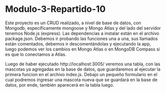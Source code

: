 # Modulo-3-Repartido-10
Este proyecto es un CRUD realizado, a nivel de base de datos, con Mongodb, específicamente mongoose y Mongo Atlas y del lado del servidor tenemos Node.js (express).
Las dependencias a instalar están en el archivo package.json.
Debemos ir probando las funciones una a una, sus llamados están comentados, debemos ir descomentándolas y ejecutando la app, luego podemos ver los cambios en Mongo Atlas o en MongoDB Compass si es que lo conectamos a Atlas.

Luego de haber ejecutado http://localhost:3005/ veremos una tabla, con las mascotas ya agregadas en la base de datos, que guardaremos al ejecutar la primera funcion en el archivo index.js. Debajo un pequeño formulario en el cual podremos ingresar una mascota nueva que se guardará en la base de datos, por ende, también aparecerá en la tabla luego.
